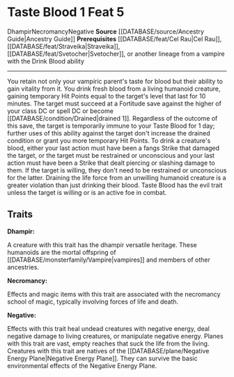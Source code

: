 ﻿---
actions: '[one-action]'
cost: null
element: null
feat: Taste Blood
frequency: null
heighten_level: null
id: '2349'
level: '5'
name: Taste Blood
prerequisite: '[[DATABASE/feat/Cel Rau|Cel Rau]] , [[DATABASE/feat/Straveika|Straveika]]
  , [[DATABASE/feat/Svetocher|Svetocher]] , or another lineagefrom a vampire with
  the Drink Blood ability'
rarity: Common
requirement: null
rus_type_level: null
school: Necromancy
source: '[[DATABASE/source/Ancestry Guide|Ancestry Guide]]'
subcategory: null
trait:
- '[[DATABASE/trait/Dhampir|Dhampir]]'
- '[[DATABASE/trait/Necromancy|Necromancy]]'
- '[[DATABASE/trait/Negative|Negative]]'
trigger: null
type: Feat

---
# Taste Blood <span class="action-icon">1</span> <span class="item-type">Feat 5</span>

<span class="item-trait">Dhampir</span><span class="item-trait">Necromancy</span><span class="item-trait">Negative</span>
**Source** [[DATABASE/source/Ancestry Guide|Ancestry Guide]] 
**Prerequisites** [[DATABASE/feat/Cel Rau|Cel Rau]], [[DATABASE/feat/Straveika|Straveika]], [[DATABASE/feat/Svetocher|Svetocher]], or another lineage from a vampire with the Drink Blood ability

---
You retain not only your vampiric parent's taste for blood but their ability to gain vitality from it. You drink fresh blood from a living humanoid creature, gaining temporary Hit Points equal to the target's level that last for 10 minutes. The target must succeed at a Fortitude save against the higher of your class DC or spell DC or become [[DATABASE/condition/Drained|drained 1]]. Regardless of the outcome of this save, the target is temporarily immune to your Taste Blood for 1 day; further uses of this ability against the target don't increase the drained condition or grant you more temporary Hit Points.
 To drink a creature's blood, either your last action must have been a fangs Strike that damaged the target, or the target must be restrained or unconscious and your last action must have been a Strike that dealt piercing or slashing damage to them. If the target is willing, they don't need to be restrained or unconscious for the latter. 
Draining the life force from an unwilling humanoid creature is a greater violation than just drinking their blood. Taste Blood has the evil trait unless the target is willing or is an active foe in combat.

## Traits

**Dhampir:**

A creature with this trait has the dhampir versatile heritage. These humanoids are the mortal offspring of [[DATABASE/monsterfamily/Vampire|vampires]] and members of other ancestries.

**Necromancy:**

Effects and magic items with this trait are associated with the necromancy school of magic, typically involving forces of life and death.

**Negative:**

Effects with this trait heal undead creatures with negative energy, deal negative damage to living creatures, or manipulate negative energy. Planes with this trait are vast, empty reaches that suck the life from the living. Creatures with this trait are natives of the [[DATABASE/plane/Negative Energy Plane|Negative Energy Plane]]. They can survive the basic environmental effects of the Negative Energy Plane.